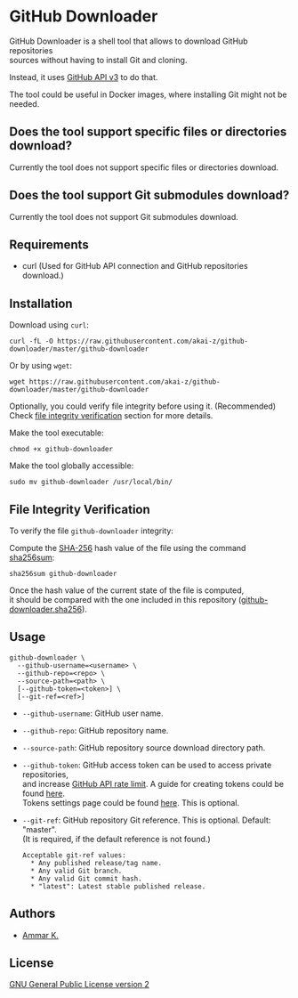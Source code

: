 # GitHub Downloader

GitHub Downloader is a shell tool that allows to download GitHub repositories  
sources without having to install Git and cloning.

Instead, it uses [GitHub API v3](https://developer.github.com/v3/) to do that.

The tool could be useful in Docker images, where installing Git might not be needed.

## Does the tool support specific files or directories download?

Currently the tool does not support specific files or directories download.

## Does the tool support Git submodules download?

Currently the tool does not support Git submodules download.

## Requirements

* curl (Used for GitHub API connection and GitHub repositories download.)

## Installation

Download using `curl`:
```
curl -fL -O https://raw.githubusercontent.com/akai-z/github-downloader/master/github-downloader
```

Or by using `wget`:
```
wget https://raw.githubusercontent.com/akai-z/github-downloader/master/github-downloader
```

Optionally, you could verify file integrity before using it. (Recommended)  
Check [file integrity verification](#file-integrity-verification) section for more details.

Make the tool executable:
```
chmod +x github-downloader
```

Make the tool globally accessible:
```
sudo mv github-downloader /usr/local/bin/
```

## File Integrity Verification

To verify the file `github-downloader` integrity:

Compute the [SHA-256](https://en.wikipedia.org/wiki/SHA-2) hash value of the file using
the command [sha256sum](https://www.gnu.org/software/coreutils/manual/html_node/sha2-utilities#sha2-utilities):
```
sha256sum github-downloader
```

Once the hash value of the current state of the file is computed,  
it should be compared with the one included in this repository ([github-downloader.sha256](https://raw.githubusercontent.com/akai-z/github-downloader/master/github-downloader.sha256)).

## Usage

```
github-downloader \
  --github-username=<username> \
  --github-repo=<repo> \
  --source-path=<path> \
  [--github-token=<token>] \
  [--git-ref=<ref>]
```

* `--github-username`: GitHub user name.

* `--github-repo`: GitHub repository name.

* `--source-path`: GitHub repository source download directory path.

* `--github-token`: GitHub access token can be used to access private repositories,  
and increase [GitHub API rate limit](https://developer.github.com/v3/#rate-limiting). A guide for creating tokens could be found [here](https://help.github.com/en/articles/creating-a-personal-access-token-for-the-command-line).  
Tokens settings page could be found [here](https://github.com/settings/tokens). This is optional.

* `--git-ref`: GitHub repository Git reference. This is optional. Default: "master".  
(It is required, if the default reference is not found.)

      Acceptable git-ref values:
        * Any published release/tag name.
        * Any valid Git branch.
        * Any valid Git commit hash.
        * "latest": Latest stable published release.

## Authors

* [Ammar K.](https://github.com/akai-z)

## License

[GNU General Public License version 2](LICENSE)
